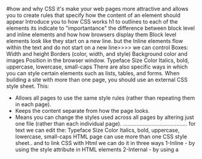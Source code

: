 #how and why CSS
it's make your web pages more attractive 
and  allows you to create rules that specify how the content of
an element should appear
Introduce you to how CSS works
h1 to outlines to each of
the elements its indicate to "importantance"
the difference between block level
and inline elements and how
how browsers display them
Block level elements look
like they start on a new line.
but the
Inline elements flow within the
text and do not start on a new
line>>>>
we can control Boxes:
Width and height
Borders (color, width, and style)
Background color and images
Position in the browser window.
Typeface
Size
Color
Italics, bold, uppercase,
lowercase, small-caps
There are also specific ways
in which you can style certain
elements such as lists, tables,
and forms.
When building a site with more
than one page, you should use
an external CSS style sheet. This:
- Allows all pages to use the
same style rules (rather than
repeating them in each page).
- Keeps the content separate
from how the page looks.
- Means you can change the
styles used across all pages
by altering just one file
(rather than each individual page).
..........................................
for text we can edit the:
Typeface
Size
Color
Italics, bold, uppercase,
lowercase, small-caps
 HTML page can use more
than one CSS style sheet..
and to link CSS with Html we can do it in three ways
1-Inline - by using the style attribute in HTML elements
2-Internal - by using a <style> element in the <head> section
3-External - by using an external CSS file
<link>command  used
in an HTML document to tell the
browser where to find the CSS
file used to style the page
<link href="css/styles.css" type="text/css"
 rel="stylesheet" />
 while href attribute determine the path to the
CSS file
 type:
This attribute specifies the type
of document being linked to. The
value should be text/css.
rel
This specifies the relationship
between the HTML page and
the file it is linked to

....................
CSS works by associating rules with HTML elements
the  CSS rule
contains two parts: 1- selector : indicate which
element the rule applies to.
ex:Universal Selector : * { }
Targets all elements on the page.
...........................
Type Selector:  h1, h2, h3 {}
...........................
Class Selector:( .note {})
ID Selector:#introduction {}  Targets the element whose
id attribute has a value of introduction
..................
Child Selector
li>a {}
Targets any <a> elements that
are children of an <li> element
(but not other <a> elements in
the page)
.................
Descendant Selector: p a {}
Targets any <a> elements that
sit inside a <p> element, even if
there are other elements nested
between them
......................................
General Sibling Selector :h1~p {}
If you had two <p> elements that
are siblings of an <h1> element,
this rule would apply to both



and a declaration: indicate how
the elements referred to in
the selector should be styled.




Declarations are split into two
parts 
1- property 
2-a value
You can specify
several properties in one declaration
each separated by a semi-colon.
example:
nav ,h1 {color:red;}

Properties indicate the aspects
of the element you want to
change. For example, color, font,
width, height and border.


